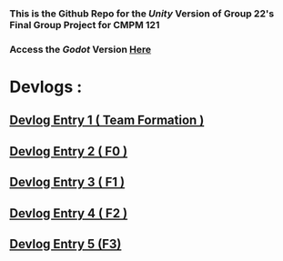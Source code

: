 ### This is the Github Repo for the **_Unity_** Version of Group 22's Final Group Project for CMPM 121

### Access the **_Godot_** Version [Here](https://github.com/dathphan/cmpm-121-final)

# Devlogs :

## [Devlog Entry 1 ( Team Formation )](https://docs.google.com/document/d/19eF5VUpdwgglfyKqP4h6edsbkmRdE6kkEJqA4oSvMow/edit?tab=t.0)

## [Devlog Entry 2 ( F0 )](https://docs.google.com/document/d/1VfvEO2aKEkOSt_uY8NVWZk2Q2mTz-ul7zujbV2Dqjiw/edit?tab=t.0)

## [Devlog Entry 3 ( F1 )](https://docs.google.com/document/d/1uCeLuBBplB1WUe3_oXqSwbEi2bYrWJP99o4y1jX5gt0/edit?tab=t.0)

## [Devlog Entry 4 ( F2 )](https://docs.google.com/document/d/1lAgEhda0NT1SGJOh0gosga-aPVkhXFaG0L7XPTxt97Q/edit?tab=t.0)

## [Devlog Entry 5 (F3)](https://docs.google.com/document/d/13mQ3W1zdRw97knP8qLpjTsHMvqDg52NjvZMfpNzX3Dc/edit?tab=t.0)
